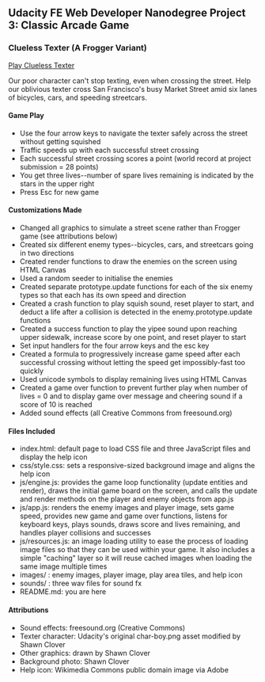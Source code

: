 ## Udacity FE Web Developer Nanodegree Project 3: Classic Arcade Game

### Clueless Texter (A Frogger Variant)

[Play Clueless Texter](http://shawnclover.com/apps/cluelesstexter)

Our poor character can't stop texting, even when crossing the street. Help our oblivious texter cross San Francisco's busy Market Street amid six lanes of bicycles, cars, and speeding streetcars.

#### Game Play
* Use the four arrow keys to navigate the texter safely across the street without getting squished
* Traffic speeds up with each successful street crossing
* Each successful street crossing scores a point (world record at project submission = 28 points)
* You get three lives--number of spare lives remaining is indicated by the stars in the upper right
* Press Esc for new game

#### Customizations Made
* Changed all graphics to simulate a street scene rather than Frogger game (see attributions below)
* Created six different enemy types--bicycles, cars, and streetcars going in two directions
* Created render functions to draw the enemies on the screen using HTML Canvas
* Used a random seeder to initialise the enemies
* Created separate prototype.update functions for each of the six enemy types so that each has its own speed and direction
* Created a crash function to play squish sound, reset player to start, and deduct a life after a collision is detected in the enemy.prototype.update functions
* Created a success function to play the yipee sound upon reaching upper sidewalk, increase score by one point, and reset player to start
* Set input handlers for the four arrow keys and the esc key
* Created a formula to progressively increase game speed after each successful crossing without letting the speed get impossibly-fast too quickly
* Used unicode symbols to display remaining lives using HTML Canvas
* Created a game over function to prevent further play when number of lives = 0 and to display game over message and cheering sound if a score of 10 is reached
* Added sound effects (all Creative Commons from freesound.org)

#### Files Included
* index.html: default page to load CSS file and three JavaScript files and display the help icon
* css/style.css: sets a responsive-sized background image and aligns the help icon
* js/engine.js: provides the game loop functionality (update entities and render), draws the initial game board on the screen, and  calls the update and render methods on the player and enemy objects from app.js
* js/app.js: renders the enemy images and player image, sets game speed, provides new game and game over functions, listens for keyboard keys, plays sounds, draws score and lives remaining, and handles player collisions and successes
* js/resources.js: an image loading utility to ease the process of loading image files so that they can be used within your game. It also includes a simple "caching" layer so it will reuse cached images when loading the same image multiple times
* images/ : enemy images, player image, play area tiles, and help icon
* sounds/ : three wav files for sound fx
* README.md: you are here

#### Attributions
* Sound effects: freesound.org (Creative Commons)
* Texter character: Udacity's original char-boy.png asset modified by Shawn Clover
* Other graphics: drawn by Shawn Clover
* Background photo: Shawn Clover
* Help icon: Wikimedia Commons public domain image via Adobe